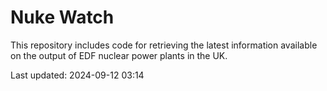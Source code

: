 # Nuke Watch

This repository includes code for retrieving the latest information available on the output of EDF nuclear power plants in the UK.

Last updated: 2024-09-12 03:14